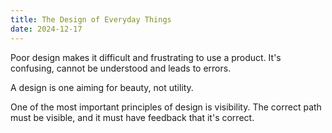 ```yaml
---
title: The Design of Everyday Things
date: 2024-12-17
---
```


Poor design makes it difficult and frustrating to use a product. It's confusing, cannot be understood and leads to errors.

A design is one aiming for beauty, not utility.

One of the most important principles of design is visibility. The correct path must be visible, and it must have feedback that it's correct.
